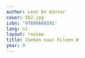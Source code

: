 ```yaml
---
author: Leon De Winter
cover: 502.jpg
isbn: '97890660191'
lang: nl
layout: review
title: Zoeken naar Eileen W
year: 0
---
```



